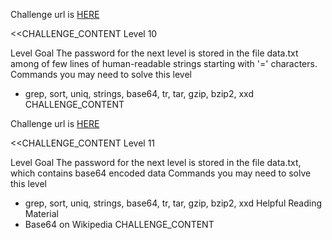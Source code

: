 Challenge url is <a href="http://www.overthewire.org/wargames/bandit/bandit10.shtml">HERE</a>

<<CHALLENGE_CONTENT
Level 10

Level Goal
The password for the next level is stored in the file data.txt among of few lines of human-readable strings starting with '=' characters.
Commands you may need to solve this level
 - grep, sort, uniq, strings, base64, tr, tar, gzip, bzip2, xxd
CHALLENGE_CONTENT

Challenge url is <a href="http://www.overthewire.org/wargames/bandit/bandit11.shtml">HERE</a>

<<CHALLENGE_CONTENT
Level 11

Level Goal
The password for the next level is stored in the file data.txt, which contains base64 encoded data
Commands you may need to solve this level
 - grep, sort, uniq, strings, base64, tr, tar, gzip, bzip2, xxd
Helpful Reading Material
 - Base64 on Wikipedia
CHALLENGE_CONTENT